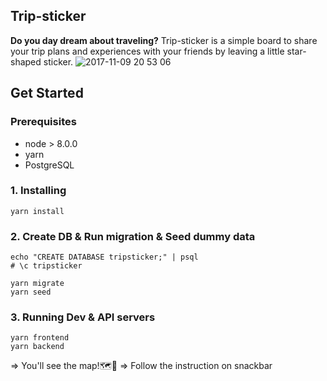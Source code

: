 ## Trip-sticker 
**Do you day dream about traveling?**
Trip-sticker is a simple board to share your trip plans and experiences with your friends by leaving a little star-shaped sticker. 
![2017-11-09 20 53 06](https://user-images.githubusercontent.com/28984604/32604208-2d91d2ac-c590-11e7-940d-16d762d397af.png)
## Get Started
### Prerequisites
- node > 8.0.0
- yarn
- PostgreSQL

### 1. Installing
```
yarn install
```

### 2. Create DB & Run migration & Seed dummy data
```
echo "CREATE DATABASE tripsticker;" | psql
# \c tripsticker

yarn migrate
yarn seed
```

### 3. Running Dev & API servers
```
yarn frontend
yarn backend
```
=> You'll see the map!🗺💃
=> Follow the instruction on snackbar 

